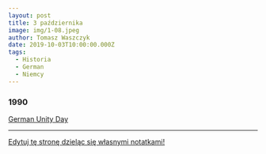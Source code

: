 ```yaml
---
layout: post
title: 3 października
image: img/1-08.jpeg
author: Tomasz Waszczyk
date: 2019-10-03T10:00:00.000Z
tags:
  - Historia
  - German
  - Niemcy
---
```


### 1990

<a href="https://en.wikipedia.org/wiki/German_Unity_Day" target="_blank">German Unity Day</a>

---

<a href="https://github.com/TomaszWaszczyk/historia.waszczyk.com/edit/master/src/content/october-3.md" target="_blank">Edytuj tę stronę dzieląc się własnymi notatkami!</a>
